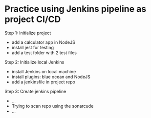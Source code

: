 # Practice using Jenkins pipeline as project CI/CD

Step 1: Initialize project
- add a calculator app in NodeJS
- install jest for testing
- add a test folder with 2 test files

Step 2: Initialize local Jenkins
- install Jenkins on local machine
- install plugins: blue ocean and NodeJS
- add a jenkinsfile in project repo

Step 3: Create jenkins pipeline
- ...
- Trying to scan repo using the sonarcude
- ...